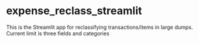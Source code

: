 # expense_reclass_streamlit
This is the Streamlit app for reclassifying transactions/items in large dumps. Current limit is three fields and categories
